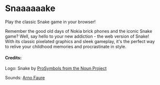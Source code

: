 # Snaaaaaake

Play the classic Snake game in your browser!

Remember the good old days of Nokia brick phones and the iconic Snake game? Well, say hello to your new addiction - the web version of Snake! With its classic pixelated graphics and sleek gameplay, it's the perfect way to relive your childhood memories and procrastinate in style. 

#### Credits: 
Logo: Snake by [ProSymbols from the Noun Project](https://thenounproject.com/prosymbols/)

Sounds: [Arno Faure](https://arnofaure.github.io/free-sfx/)

